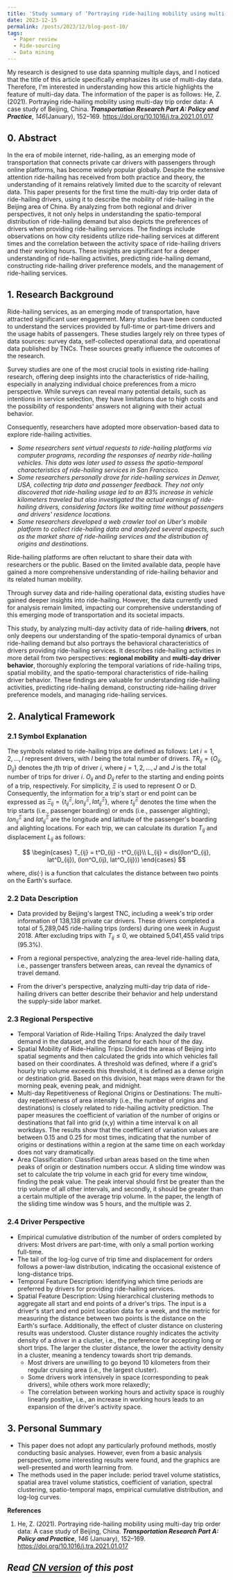 ```yaml
---
title: 'Study summary of ‘Portraying ride-hailing mobility using multi-day trip order data: A case study of Beijing, China'
date: 2023-12-15
permalink: /posts/2023/12/blog-post-10/
tags:
  - Paper review
  - Ride-sourcing
  - Data mining
---
```


My research is designed to use data spanning multiple days, and I noticed that the title of this article specifically emphasizes its use of multi-day data. Therefore, I'm interested in understanding how this article highlights the feature of multi-day data. The information of the paper is as follows: He, Z. (2021). Portraying ride-hailing mobility using multi-day trip order data: A case study of Beijing, China. <b><i>Transportation Research Part A: Policy and Practice</i></b>, <i>146</i>(January), 152–169. https://doi.org/10.1016/j.tra.2021.01.017

## 0. Abstract

In the era of mobile internet, ride-hailing, as an emerging mode of transportation that connects private car drivers with passengers through online platforms, has become widely popular globally. Despite the extensive attention ride-hailing has received from both practice and theory, the understanding of it remains relatively limited due to the scarcity of relevant data. This paper presents for the first time the multi-day trip order data of ride-hailing drivers, using it to describe the mobility of ride-hailing in the Beijing area of China. By analyzing from both regional and driver perspectives, it not only helps in understanding the spatio-temporal distribution of ride-hailing demand but also depicts the preferences of drivers when providing ride-hailing services. The findings include observations on how city residents utilize ride-hailing services at different times and the correlation between the activity space of ride-hailing drivers and their working hours. These insights are significant for a deeper understanding of ride-hailing activities, predicting ride-hailing demand, constructing ride-hailing driver preference models, and the management of ride-hailing services.


## 1. Research Background
Ride-hailing services, as an emerging mode of transportation, have attracted significant user engagement. Many studies have been conducted to understand the services provided by full-time or part-time drivers and the usage habits of passengers. These studies largely rely on three types of data sources: survey data, self-collected operational data, and operational data published by TNCs. These sources greatly influence the outcomes of the research.

Survey studies are one of the most crucial tools in existing ride-hailing research, offering deep insights into the characteristics of ride-hailing, especially in analyzing individual choice preferences from a micro perspective. While surveys can reveal many potential details, such as intentions in service selection, they have limitations due to high costs and the possibility of respondents' answers not aligning with their actual behavior.

Consequently, researchers have adopted more observation-based data to explore ride-hailing activities.

+ <i>Some researchers sent virtual requests to ride-hailing platforms via computer programs, recording the responses of nearby ride-hailing vehicles. This data was later used to assess the spatio-temporal characteristics of ride-hailing services in San Francisco.</i>
+ <i>Some researchers personally drove for ride-hailing services in Denver, USA, collecting trip data and passenger feedback. They not only discovered that ride-hailing usage led to an 83% increase in vehicle kilometers traveled but also investigated the actual earnings of ride-hailing drivers, considering factors like waiting time without passengers and drivers' residence locations.</i>
+ <i>Some researchers developed a web crawler tool on Uber's mobile platform to collect ride-hailing data and analyzed several aspects, such as the market share of ride-hailing services and the distribution of origins and destinations.</i>

Ride-hailing platforms are often reluctant to share their data with researchers or the public. Based on the limited available data, people have gained a more comprehensive understanding of ride-hailing behavior and its related human mobility.

Through survey data and ride-hailing operational data, existing studies have gained deeper insights into ride-hailing. However, the data currently used for analysis remain limited, impacting our comprehensive understanding of this emerging mode of transportation and its societal impacts.

This study, by analyzing multi-day activity data of ride-hailing **drivers**, not only deepens our understanding of the spatio-temporal dynamics of urban ride-hailing demand but also portrays the behavioral characteristics of drivers providing ride-hailing services. It describes ride-hailing activities in more detail from two perspectives: **regional mobility** and **multi-day driver behavior**, thoroughly exploring the temporal variations of ride-hailing trips, spatial mobility, and the spatio-temporal characteristics of ride-hailing driver behavior. These findings are valuable for understanding ride-hailing activities, predicting ride-hailing demand, constructing ride-hailing driver preference models, and managing ride-hailing services.


## 2. Analytical Framework

### 2.1 Symbol Explanation

The symbols related to ride-hailing trips are defined as follows: Let $i = 1, 2, ..., I$ represent drivers, with $I$ being the total number of drivers. $TR_{ij} = \{O_{ij}, D_{ij}\}$ denotes the $j$th trip of driver $i$, where $j = 1, 2, ..., J$ and $J$ is the total number of trips for driver $i$. $O_{ij}$ and $D_{ij}$ refer to the starting and ending points of a trip, respectively. For simplicity, $Ξ$ is used to represent O or D. Consequently, the information for a trip's start or end point can be expressed as $Ξ_{ij} = \{t^Ξ_{ij}, lon^Ξ_{ij}, lat^Ξ_{ij}\}$, where $t^Ξ_{ij}$ denotes the time when the trip starts (i.e., passenger boarding) or ends (i.e., passenger alighting); $lon^Ξ_{ij}$ and $lat^Ξ_{ij}$ are the longitude and latitude of the passenger's boarding and alighting locations. For each trip, we can calculate its duration $T_{ij}$ and displacement $L_{ij}$ as follows:

$$
\begin{cases}
T_{ij} = t^D_{ij} - t^O_{ij}\\
L_{ij} = dis((lon^D_{ij}, lat^D_{ij}), (lon^O_{ij}, lat^O_{ij}))
\end{cases}
$$

where, $dis(·)$ is a function that calculates the distance between two points on the Earth's surface.

### 2.2 Data Description
+ Data provided by Beijing's largest TNC, including a week's trip order information of 138,138 private car drivers. These drivers completed a total of 5,289,045 ride-hailing trips (orders) during one week in August 2018. After excluding trips with $T_{ij} ≤ 0$, we obtained 5,041,455 valid trips (95.3%).

+ From a regional perspective, analyzing the area-level ride-hailing data, i.e., passenger transfers between areas, can reveal the dynamics of travel demand.
+ From the driver's perspective, analyzing multi-day trip data of ride-hailing drivers can better describe their behavior and help understand the supply-side labor market.

### 2.3 Regional Perspective
+ Temporal Variation of Ride-Hailing Trips: Analyzed the daily travel demand in the dataset, and the demand for each hour of the day.
+ Spatial Mobility of Ride-Hailing Trips: Divided the areas of Beijing into spatial segments and then calculated the grids into which vehicles fall based on their coordinates. A threshold was defined, where if a grid's hourly trip volume exceeds this threshold, it is defined as a dense origin or destination grid. Based on this division, heat maps were drawn for the morning peak, evening peak, and midnight.
+ Multi-day Repetitiveness of Regional Origins or Destinations: The multi-day repetitiveness of area intensity (i.e., the number of origins and destinations) is closely related to ride-hailing activity prediction. The paper measures the coefficient of variation of the number of origins or destinations that fall into grid (x,y) within a time interval k on all workdays. The results show that the coefficient of variation values are between 0.15 and 0.25 for most times, indicating that the number of origins or destinations within a region at the same time on each workday does not vary dramatically.
+ Area Classification: Classified urban areas based on the time when peaks of origin or destination numbers occur. A sliding time window was set to calculate the trip volume in each grid for every time window, finding the peak value. The peak interval should first be greater than the trip volume of all other intervals, and secondly, it should be greater than a certain multiple of the average trip volume. In the paper, the length of the sliding time window was 5 hours, and the multiple was 2.

### 2.4 Driver Perspective
+ Empirical cumulative distribution of the number of orders completed by drivers: Most drivers are part-time, with only a small portion working full-time.
+ The tail of the log-log curve of trip time and displacement for orders follows a power-law distribution, indicating the occasional existence of long-distance trips.
+ Temporal Feature Description: Identifying which time periods are preferred by drivers for providing ride-hailing services.
+ Spatial Feature Description: Using hierarchical clustering methods to aggregate all start and end points of a driver's trips. The input is a driver's start and end point location data for a week, and the metric for measuring the distance between two points is the distance on the Earth's surface. Additionally, the effect of cluster distance on clustering results was understood. Cluster distance roughly indicates the activity density of a driver in a cluster, i.e., the preference for accepting long or short trips. The larger the cluster distance, the lower the activity density in a cluster, meaning a tendency towards short trip demands.
  + Most drivers are unwilling to go beyond 10 kilometers from their regular cruising area (i.e., the largest cluster).
  + Some drivers work intensively in space (corresponding to peak drivers), while others work more relaxedly;
  + The correlation between working hours and activity space is roughly linearly positive, i.e., an increase in working hours leads to an expansion of the driver's activity space.

## 3. Personal Summary
+ This paper does not adopt any particularly profound methods, mostly conducting basic analyses. However, even from a basic analysis perspective, some interesting results were found, and the graphics are well-presented and worth learning from.
+ The methods used in the paper include: period travel volume statistics, spatial area travel volume statistics, coefficient of variation, spectral clustering, spatio-temporal maps, empirical cumulative distribution, and log-log curves.

**References**
1. He, Z. (2021). Portraying ride-hailing mobility using multi-day trip order data: A case study of Beijing, China. **_Transportation Research Part A: Policy and Practice_**, _146_ (January), 152–169. https://doi.org/10.1016/j.tra.2021.01.017


*Read [CN version](https://yqwang96.github.io/cnposts/2023/12/blog-post-10/) of this post*
------